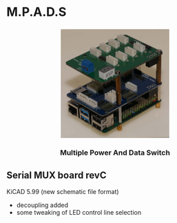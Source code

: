 # M.P.A.D.S


<h3 align=center><img src="images/mpads.jpg" alt="Assembled device" width="50%"><br><br>
Multiple Power And Data Switch</h3>

## Serial MUX board revC
KiCAD 5.99 (new schematic file format)
- decoupling added
- some tweaking of LED control line selection

